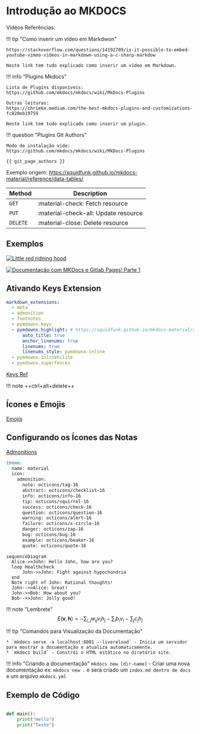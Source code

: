 # Introdução ao MKDOCS

Vídeos Referências:

!!! tip "Como inserir um vídeo em Markdwon"

    https://stackoverflow.com/questions/14192709/is-it-possible-to-embed-youtube-vimeo-videos-in-markdown-using-a-c-sharp-markdow

    Neste link tem tudo explicado como inserir um vídeo em Markdown.

!!! info "Plugins Mkdocs"

    Lista de Plugins disponíveis:
    https://github.com/mkdocs/mkdocs/wiki/MkDocs-Plugins

    Outras leituras:
    https://chrieke.medium.com/the-best-mkdocs-plugins-and-customizations-fc820eb19759

    Neste link tem tudo explicado como inserir um plugin.

!!! question "Plugins Git Authors"

    Modo de instalação vide:   https://github.com/mkdocs/mkdocs/wiki/MkDocs-Plugins

    {{ git_page_authors }}

Exemplo origem:
https://squidfunk.github.io/mkdocs-material/reference/data-tables/


| Method      | Description                          |
| ----------- | ------------------------------------ |
| `GET`       | :material-check:     Fetch resource  |
| `PUT`       | :material-check-all: Update resource |
| `DELETE`    | :material-close:     Delete resource |


## Exemplos

[![Little red ridning hood](http://i.imgur.com/7YTMFQp.png)](https://vimeo.com/3514904 "Little red riding hood - Click to Watch!")

[![Documentação com MKDocs e Gitlab Pages! Parte 1](https://img.youtube.com/vi/k7rkjVfuB2M/0.jpg)](https://www.youtube.com/watch?v=k7rkjVfuB2M "Mkdocs com Gitlab")


## Ativando Keys Extension

```yml title="mkdocs.yml" hl_lines="5"
markdown_extensions:
  - meta
  - admonition
  - footnotes
  - pymdownx.keys
  - pymdownx.highlight: # https://squidfunk.github.io/mkdocs-material/setup/extensions/python-markdown-extensions/#inlinehilite
      auto_title: true
      anchor_linenums: true
      linenums: true
      linenums_style: pymdownx-inline
  - pymdownx.inlinehilite
  - pymdownx.superfences

```


[Keys Ref](https://facelessuser.github.io/pymdown-extensions/extensions/keys/)

!!! note
    ++ctrl+alt+delete++



## Ícones e Emojis

[Emojis](https://squidfunk.github.io/mkdocs-material/reference/icons-emojis/#configuration)


## Configurando os Ícones das Notas

[Admonitions](https://squidfunk.github.io/mkdocs-material/reference/admonitions/#admonition-icons)


```markdown title="mkdocs.yml" hl_lines="3-16"
theme:
  name: material
  icon:
    admonition:
      note: octicons/tag-16
      abstract: octicons/checklist-16
      info: octicons/info-16
      tip: octicons/squirrel-16
      success: octicons/check-16
      question: octicons/question-16
      warning: octicons/alert-16
      failure: octicons/x-circle-16
      danger: octicons/zap-16
      bug: octicons/bug-16
      example: octicons/beaker-16
      quote: octicons/quote-16
```


``` mermaid
sequenceDiagram
  Alice->>John: Hello John, how are you?
  loop Healthcheck
      John->>John: Fight against hypochondria
  end
  Note right of John: Rational thoughts!
  John-->>Alice: Great!
  John->>Bob: How about you?
  Bob-->>John: Jolly good!
```



!!! note "Lembrete"
    $$
        E(\mathbf{v}, \mathbf{h}) = -\sum_{i,j}w_{ij}v_i h_j - \sum_i b_i v_i - \sum_j c_j h_j
    $$


!!! tip "Comandos para Visualização da Documentação"

    * `mkdocs serve -a localhost:8001 --livereload` - Inicia um servidor para mostrar a documentação e atualiza automaticamente.
    * `mkdocs build` - Constrói o HTML estático no diretório site.

!!! info "Criando a documentação"
    `mkdocs new [dir-name]` - Criar uma nova documentação ex: `mkdocs new .` e será criado um `index.md dentro de docs` e um arquivo `mkdocs.yml`

## Exemplo de Código

```python title="main.py" hl_lines="1 2"

def main():
    print("Hello")
    print("Teste")

```
